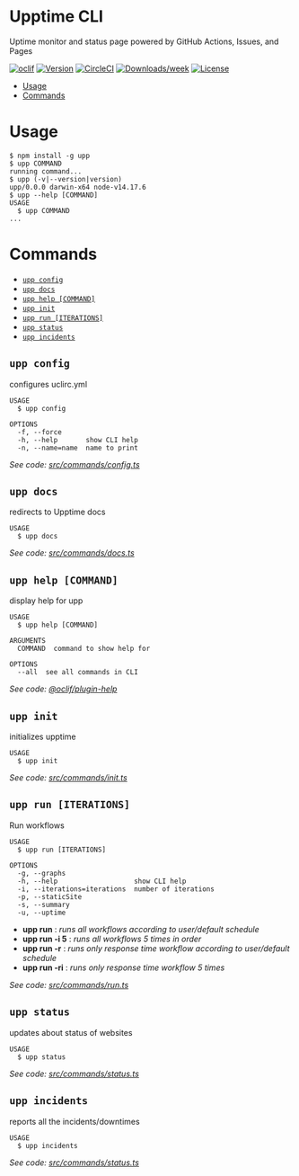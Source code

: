 Upptime CLI
===

Uptime monitor and status page powered by GitHub Actions, Issues, and Pages

[![oclif](https://img.shields.io/badge/cli-oclif-brightgreen.svg)](https://oclif.io)
[![Version](https://img.shields.io/npm/v/upp.svg)](https://npmjs.org/package/upp)
[![CircleCI](https://circleci.com/gh/upptime/cli/tree/master.svg?style=shield)](https://circleci.com/gh/upptime/cli/tree/master)
[![Downloads/week](https://img.shields.io/npm/dw/upp.svg)](https://npmjs.org/package/upp)
[![License](https://img.shields.io/npm/l/upp.svg)](https://github.com/upptime/cli/blob/master/package.json)

<!-- toc -->
* [Usage](#usage)
* [Commands](#commands)
<!-- tocstop -->
# Usage
<!-- usage -->
```sh-session
$ npm install -g upp
$ upp COMMAND
running command...
$ upp (-v|--version|version)
upp/0.0.0 darwin-x64 node-v14.17.6
$ upp --help [COMMAND]
USAGE
  $ upp COMMAND
...
```
<!-- usagestop -->
# Commands
<!-- commands -->
* [`upp config`](#upp-config)
* [`upp docs`](#upp-docs)
* [`upp help [COMMAND]`](#upp-help-command)
* [`upp init`](#upp-init)
* [`upp run [ITERATIONS]`](#upp-run-iterations)
* [`upp status`](#upp-status)
* [`upp incidents`](#upp-incidents)

## `upp config`

configures uclirc.yml

```
USAGE
  $ upp config

OPTIONS
  -f, --force
  -h, --help       show CLI help
  -n, --name=name  name to print
```

_See code: [src/commands/config.ts](https://github.com/upptime/cli/blob/v0.0.0/src/commands/config.ts)_

## `upp docs`

redirects to Upptime docs

```
USAGE
  $ upp docs
```

_See code: [src/commands/docs.ts](https://github.com/upptime/cli/blob/v0.0.0/src/commands/docs.ts)_

## `upp help [COMMAND]`

display help for upp

```
USAGE
  $ upp help [COMMAND]

ARGUMENTS
  COMMAND  command to show help for

OPTIONS
  --all  see all commands in CLI
```

_See code: [@oclif/plugin-help](https://github.com/oclif/plugin-help/blob/v3.2.3/src/commands/help.ts)_

## `upp init`

initializes upptime

```
USAGE
  $ upp init
```

_See code: [src/commands/init.ts](https://github.com/upptime/cli/blob/v0.0.0/src/commands/init.ts)_

## `upp run [ITERATIONS]`

Run workflows

```
USAGE
  $ upp run [ITERATIONS]

OPTIONS
  -g, --graphs
  -h, --help                   show CLI help
  -i, --iterations=iterations  number of iterations
  -p, --staticSite
  -s, --summary
  -u, --uptime
```

  * **upp run** : *runs all workflows according to user/default schedule*
  * **upp run -i 5** : *runs all workflows 5 times in order*
  * **upp run -r** : *runs only response time workflow according to user/default schedule*
  * **upp run -ri** : *runs only response time workflow 5 times*


_See code: [src/commands/run.ts](https://github.com/upptime/cli/blob/v0.0.0/src/commands/run.ts)_

## `upp status`

updates about status of websites

```
USAGE
  $ upp status
```

_See code: [src/commands/status.ts](https://github.com/upptime/cli/blob/v0.0.0/src/commands/status.ts)_

## `upp incidents`

reports all the incidents/downtimes

```
USAGE
  $ upp incidents
```

_See code: [src/commands/status.ts](https://github.com/upptime/cli/blob/v0.0.0/src/commands/status.ts)_
<!-- commandsstop -->